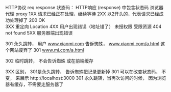 HTTP协议   req  response
状态码：  HTTP响应 (response) 中包含状态码
浏览器  代理  proxy
1XX  请求已经正在处理，继续等待
2XX  以2开头的，代表请求已经成功处理掉了  200  OK  
3XX  重定向  Location
4XX  用户出现错误（地址错了） 未授权限  受限资源  404 not found
5XX  服务器端出现错误  


301  永久跳转，
用户  www.xiaomi.com
告诉蜘蛛，
www.xiaomi.com/a.html   这个网站废弃了
301  www.mi.com/a.html

302  临时跳转，  不会告诉蜘蛛  或在前端缓存


3XX  区别，  301是永久跳转， 告诉蜘蛛把记录更新掉
301  可以在改变状态码， 不变， 来展示
http://localhost:3000  301 永久跳转，当再次访问的时候， 因为浏览器有缓存，不需要走服务器了